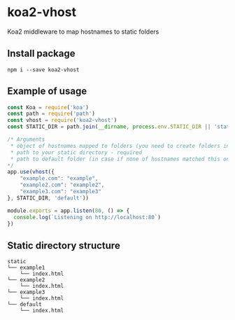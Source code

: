 # koa2-vhost
Koa2 middleware to map hostnames to static folders

## Install package
`npm i --save koa2-vhost`
## Example of usage
```javascript
const Koa = require('koa')
const path = require('path')
const vhost = require('koa2-vhost')
const STATIC_DIR = path.join(__dirname, process.env.STATIC_DIR || 'static')

/* Arguments
 * object of hostnames mapped to folders (you need to create folders in static directory with the same names) - required
 * path to your static directory - required
 * path to default folder (in case if none of hostnames matched this one will be used) - not required
*/
app.use(vhost({
    "example.com": "example",
    "example2.com": "example2",
    "example3.com": "example3"
}, STATIC_DIR, 'default'))

module.exports = app.listen(80, () => {
  console.log(`Listening on http://localhost:80`)
})
```
## Static directory structure
```
static
└── example1
    └── index.html
└── example2
    └── index.html
└── example3
    └── index.html
└── default
    └── index.html
```
